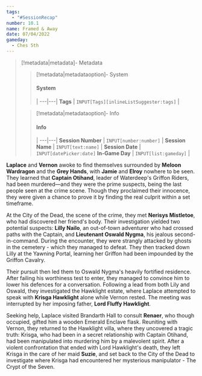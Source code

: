 ```yaml
---
tags:
  - "#SessionRecap"
number: 10.1
name: Framed & Away
date: 07/04/2022
gameday:
  - Ches 5th
---
```

> [!metadata|metadata]- Metadata 
>> [!metadata|metadataoption]- System
>> #### System
>>  |
>> ---|---|
> **Tags** | `INPUT[Tags][inlineListSuggester:tags]` |
>
>> [!metadata|metadataoption]- Info
>> #### Info
>>  |
>> ---|---|
>> **Session Number** | `INPUT[number:number]` |
>> **Session Name** | `INPUT[text:name]` |
>> **Session Date** | `INPUT[datePicker:date]`
>> **In-Game Day** | `INPUT[list:gameday]` |

**Laplace** and **Vernon** awoke to find themselves surrounded by **Meloon Wardragon** and the **Grey Hands**, with **Jamie** and **Elroy** nowhere to be seen. They learned that **Captain Otihand**, leader of Waterdeep's Griffon Riders, had been murdered—and they were the prime suspects, being the last people seen at the crime scene. Though they proclaimed their innocence, they were given a chance to prove it by finding the real culprit within a set timeframe.

At the City of the Dead, the scene of the crime, they met **Nerisys Mistletoe**, who had discovered her friend's body. Their investigation yielded two potential suspects: **Lilly Nailo**, an out-of-town adventurer who had crossed paths with the Captain, and **Lieutenant Oswald Nygma**, his jealous second-in-command. During the encounter, they were strangly attacked by ghosts in the cemetery - which they managed to defeat. They then tracked down Lilly at the Yawning Portal, learning her Griffon had been impounded by the Griffon Cavalry.

Their pursuit then led them to Oswald Nygma's heavily fortified residence. After failing his worthiness test to enter, they managed to convince him to lower his defences for a conversation. Following a lead from both Lily and Oswald, they investigated the Hawklight estate, where Laplace attempted to speak with **Krisga Hawklight** alone while Vernon rested. The meeting was interrupted by her imposing father, **Lord Fluffy Hawklight**.

Seeking help, Laplace visited Brandarth Hall to consult **Renaer**, who though occupied, gifted him a wooden Emerald Enclave flask. Reuniting with Vernon, they returned to the Hawklight villa, where they uncovered a tragic truth: Krisga, who had been in a secret relationship with Captain Otihand, had been manipulated into murdering him by a malevolent spirit. After a violent confrontation that ended with Lord Hawklight's death, they left Krisga in the care of her maid **Suzie**, and set back to the City of the Dead to investigate where Krisga had encountered her mysterious manipulator - The Crypt of the Seven.